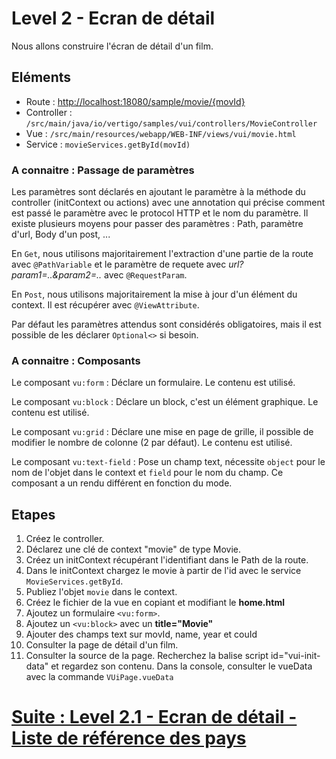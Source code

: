 # Level 2 - Ecran de détail

Nous allons construire l'écran de détail d'un film.

## Eléments

- Route : [http://localhost:18080/sample/movie/{movId}](http://localhost:18080/sample/movie/3678598)
- Controller : `/src/main/java/io/vertigo/samples/vui/controllers/MovieController`
- Vue : `/src/main/resources/webapp/WEB-INF/views/vui/movie.html`
- Service : `movieServices.getById(movId)`

### A connaitre : Passage de paramètres

Les paramètres sont déclarés en ajoutant le paramètre à la méthode du controller (initContext ou actions) 
avec une annotation qui précise comment est passé le paramètre avec le protocol HTTP et le nom du paramètre.
Il existe plusieurs moyens pour passer des paramètres : Path, paramètre d'url, Body d'un post, ...

En `Get`, nous utilisons majoritairement l'extraction d'une partie de la route avec `@PathVariable` et le paramètre de requete avec *url?param1=..&param2=..* avec `@RequestParam`.

En `Post`, nous utilisons majoritairement la mise à jour d'un élément du context. Il est récupérer avec `@ViewAttribute`.

Par défaut les paramètres attendus sont considérés obligatoires, mais il est possible de les déclarer `Optional<>` si besoin.

### A connaitre : Composants

Le composant `vu:form` : Déclare un formulaire. Le contenu est utilisé.

Le composant `vu:block` : Déclare un block, c'est un élément graphique. Le contenu est utilisé.

Le composant `vu:grid` : Déclare une mise en page de grille, il possible de modifier le nombre de colonne (2 par défaut). Le contenu est utilisé.

Le composant `vu:text-field` : Pose un champ text, nécessite `object` pour le nom de l'objet dans le context et `field` pour le nom du champ. 
Ce composant a un rendu différent en fonction du mode.


## Etapes

1. Créez le controller.
1. Déclarez une clé de context "movie" de type Movie.
2. Créez un initContext récupérant l'identifiant dans le Path de la route.
3. Dans le initContext chargez le movie à partir de l'id avec le service `MovieServices.getById`.
4. Publiez l'objet `movie` dans le context.
5. Créez le fichier de la vue en copiant et modifiant le **home.html**
6. Ajoutez un formulaire `<vu:form>`.
6. Ajoutez un `<vu:block>` avec un **title="Movie"**
7. Ajouter des champs text sur movId, name, year et couId
8. Consulter la page de détail d'un film.
9. Consulter la source de la page. Recherchez la balise script id="vui-init-data" et regardez son contenu. Dans la console, consulter le vueData avec la commande `VUiPage.vueData`

# [Suite : Level 2.1 - Ecran de détail - Liste de référence des pays](./Level2.1.md)
